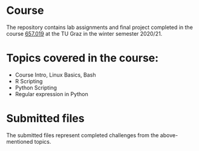 # Course
The repository contains lab assignments and final project completed in the course [657.019](https://online.tugraz.at/tug_online/ee/ui/ca2/app/desktop/#/slc.tm.cp/student/courses/239623?$ctx=design=ca;lang=en&$scrollTo=toc_overview) at the TU Graz in the winter semester 2020/21.

# Topics covered in the course:
- Course Intro, Linux Basics, Bash
- R Scripting
- Python Scripting
- Regular expression in Python

# Submitted files
The submitted files represent completed challenges from the above-mentioned topics.
